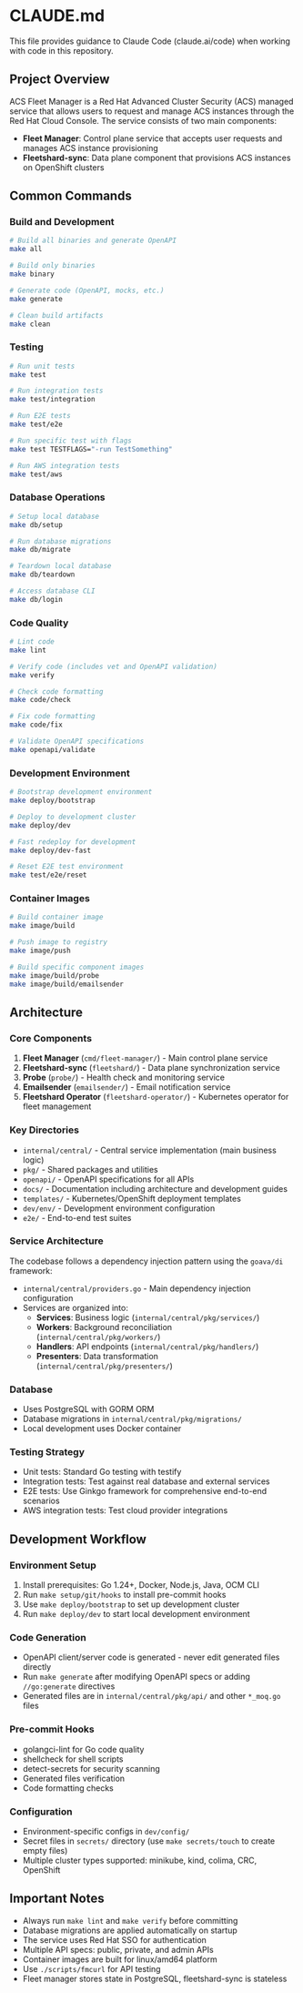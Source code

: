 # CLAUDE.md

This file provides guidance to Claude Code (claude.ai/code) when working with code in this repository.

## Project Overview

ACS Fleet Manager is a Red Hat Advanced Cluster Security (ACS) managed service that allows users to request and manage ACS instances through the Red Hat Cloud Console. The service consists of two main components:

- **Fleet Manager**: Control plane service that accepts user requests and manages ACS instance provisioning
- **Fleetshard-sync**: Data plane component that provisions ACS instances on OpenShift clusters

## Common Commands

### Build and Development
```bash
# Build all binaries and generate OpenAPI
make all

# Build only binaries
make binary

# Generate code (OpenAPI, mocks, etc.)
make generate

# Clean build artifacts
make clean
```

### Testing
```bash
# Run unit tests
make test

# Run integration tests
make test/integration

# Run E2E tests
make test/e2e

# Run specific test with flags
make test TESTFLAGS="-run TestSomething"

# Run AWS integration tests
make test/aws
```

### Database Operations
```bash
# Setup local database
make db/setup

# Run database migrations
make db/migrate

# Teardown local database
make db/teardown

# Access database CLI
make db/login
```

### Code Quality
```bash
# Lint code
make lint

# Verify code (includes vet and OpenAPI validation)
make verify

# Check code formatting
make code/check

# Fix code formatting
make code/fix

# Validate OpenAPI specifications
make openapi/validate
```

### Development Environment
```bash
# Bootstrap development environment
make deploy/bootstrap

# Deploy to development cluster
make deploy/dev

# Fast redeploy for development
make deploy/dev-fast

# Reset E2E test environment
make test/e2e/reset
```

### Container Images
```bash
# Build container image
make image/build

# Push image to registry
make image/push

# Build specific component images
make image/build/probe
make image/build/emailsender
```

## Architecture

### Core Components

1. **Fleet Manager** (`cmd/fleet-manager/`) - Main control plane service
2. **Fleetshard-sync** (`fleetshard/`) - Data plane synchronization service
3. **Probe** (`probe/`) - Health check and monitoring service
4. **Emailsender** (`emailsender/`) - Email notification service
5. **Fleetshard Operator** (`fleetshard-operator/`) - Kubernetes operator for fleet management

### Key Directories

- `internal/central/` - Central service implementation (main business logic)
- `pkg/` - Shared packages and utilities
- `openapi/` - OpenAPI specifications for all APIs
- `docs/` - Documentation including architecture and development guides
- `templates/` - Kubernetes/OpenShift deployment templates
- `dev/env/` - Development environment configuration
- `e2e/` - End-to-end test suites

### Service Architecture

The codebase follows a dependency injection pattern using the `goava/di` framework:

- `internal/central/providers.go` - Main dependency injection configuration
- Services are organized into:
  - **Services**: Business logic (`internal/central/pkg/services/`)
  - **Workers**: Background reconciliation (`internal/central/pkg/workers/`)
  - **Handlers**: API endpoints (`internal/central/pkg/handlers/`)
  - **Presenters**: Data transformation (`internal/central/pkg/presenters/`)

### Database

- Uses PostgreSQL with GORM ORM
- Database migrations in `internal/central/pkg/migrations/`
- Local development uses Docker container

### Testing Strategy

- Unit tests: Standard Go testing with testify
- Integration tests: Test against real database and external services
- E2E tests: Use Ginkgo framework for comprehensive end-to-end scenarios
- AWS integration tests: Test cloud provider integrations

## Development Workflow

### Environment Setup
1. Install prerequisites: Go 1.24+, Docker, Node.js, Java, OCM CLI
2. Run `make setup/git/hooks` to install pre-commit hooks
3. Use `make deploy/bootstrap` to set up development cluster
4. Run `make deploy/dev` to start local development environment

### Code Generation
- OpenAPI client/server code is generated - never edit generated files directly
- Run `make generate` after modifying OpenAPI specs or adding `//go:generate` directives
- Generated files are in `internal/central/pkg/api/` and other `*_moq.go` files

### Pre-commit Hooks
- golangci-lint for Go code quality
- shellcheck for shell scripts
- detect-secrets for security scanning
- Generated files verification
- Code formatting checks

### Configuration
- Environment-specific configs in `dev/config/`
- Secret files in `secrets/` directory (use `make secrets/touch` to create empty files)
- Multiple cluster types supported: minikube, kind, colima, CRC, OpenShift

## Important Notes

- Always run `make lint` and `make verify` before committing
- Database migrations are applied automatically on startup
- The service uses Red Hat SSO for authentication
- Multiple API specs: public, private, and admin APIs
- Container images are built for linux/amd64 platform
- Use `./scripts/fmcurl` for API testing
- Fleet manager stores state in PostgreSQL, fleetshard-sync is stateless
